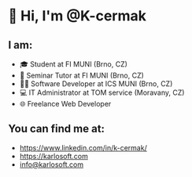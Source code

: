 # 👋 Hi, I'm @K-cermak

## I am:
- 🎓 Student at FI MUNI (Brno, CZ)
- 🏫 Seminar Tutor at FI MUNI (Brno, CZ)
- 👨‍💻 Software Developer at ICS MUNI (Brno, CZ)
- 💻 IT Administrator at TOM service (Moravany, CZ)
- 🌐 Freelance Web Developer

## You can find me at:
  - https://www.linkedin.com/in/k-cermak/
  - https://karlosoft.com
  - info@karlosoft.com
